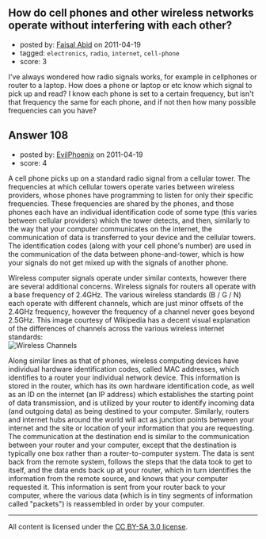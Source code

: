 ## How do cell phones and other wireless networks operate without interfering with each other? 

- posted by: [Faisal Abid](https://stackexchange.com/users/-1/85-faisal-abid) on 2011-04-19
- tagged: `electronics`, `radio`, `internet`, `cell-phone`
- score: 3

I've always wondered how radio signals works, for example in cellphones or router to a laptop. How does a phone or laptop or etc know which signal to pick up and read? I know each phone is set to a certain frequency, but isn't that frequency the same for each phone, and if not then how many possible frequencies can you have? 


## Answer 108

- posted by: [EvilPhoenix](https://stackexchange.com/users/-1/78-evilphoenix) on 2011-04-19
- score: 4

<p>A cell phone picks up on a standard radio signal from a cellular tower.  The frequencies at which cellular towers operate varies between wireless providers, whose phones have programming to listen for only their specific frequencies.  These frequencies are shared by the phones, and those phones each have an individual identification code of some type (this varies between cellular providers) which the tower detects, and then, similarly to the way that your computer communicates on the internet, the communication of data is transferred to your device and the cellular towers.  The identification codes (along with your cell phone's number) are used in the communication of the data between phone-and-tower, which is how your signals do not get mixed up with the signals of another phone.</p>

<p>Wireless computer signals operate under similar contexts, however there are several additional concerns.  Wireless signals for routers all operate with a base frequency of 2.4GHz.  The various wireless standards (B / G / N) each operate with different channels, which are just minor offsets of the 2.4GHz frequency, however the frequency of a channel never goes beyond 2.5GHz.  This image courtesy of Wikipedia has a decent visual explanation of the differences of channels across the various wireless internet standards:<br>
<img src="http://i.imgur.com/IiFyo.png" alt="Wireless Channels"></p>

<p>Along similar lines as that of phones, wireless computing devices have individual hardware identification codes, called MAC addresses, which identifies to a router your individual network device.  This information is stored in the router, which has its own hardware identification code, as well as an ID on the internet (an IP address) which establishes the starting point of data transmission, and is utilized by your router to identify incoming data (and outgoing data) as being destined to your computer.  Similarly, routers and internet hubs around the world will act as junction points between your internet and the site or location of your information that you are requesting.  The communication at the destination end is similar to the communication between your router and your computer, except that the destination is typically one box rather than a router-to-computer system.  The data is sent back from the remote system, follows the steps that the data took to get to itself, and the data ends back up at your router, which in turn identifies the information from the remote source, and knows that your computer requested it.  This information is sent from your router back to your computer, where the various data (which is in tiny segments of information called "packets") is reassembled in order by your computer.</p>




---

All content is licensed under the [CC BY-SA 3.0 license](https://creativecommons.org/licenses/by-sa/3.0/).
